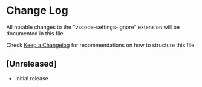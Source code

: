 # Change Log

All notable changes to the "vscode-settings-ignore" extension will be documented in this file.

Check [Keep a Changelog](http://keepachangelog.com/) for recommendations on how to structure this file.

## [Unreleased]

- Initial release